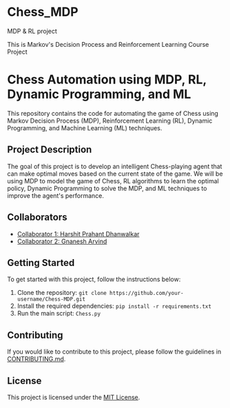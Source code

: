 # Chess_MDP
MDP & RL project

This is Markov's Decision Process and Reinforcement Learning Course Project
# Chess Automation using MDP, RL, Dynamic Programming, and ML

This repository contains the code for automating the game of Chess using Markov Decision Process (MDP), Reinforcement Learning (RL), Dynamic Programming, and Machine Learning (ML) techniques.

## Project Description

The goal of this project is to develop an intelligent Chess-playing agent that can make optimal moves based on the current state of the game. We will be using MDP to model the game of Chess, RL algorithms to learn the optimal policy, Dynamic Programming to solve the MDP, and ML techniques to improve the agent's performance.

## Collaborators

- [Collaborator 1: Harshit Prahant Dhanwalkar](https://github.com/Harshit-Dhanwalkar)
- [Collaborator 2: Gnanesh Arvind](https://github.com/Phoenix-rd)

## Getting Started

To get started with this project, follow the instructions below:

1. Clone the repository: `git clone https://github.com/your-username/Chess-MDP.git`
2. Install the required dependencies: `pip install -r requirements.txt`
3. Run the main script: `Chess.py`

## Contributing

If you would like to contribute to this project, please follow the guidelines in [CONTRIBUTING.md](CONTRIBUTING.md).

## License

This project is licensed under the [MIT License](LICENSE).


